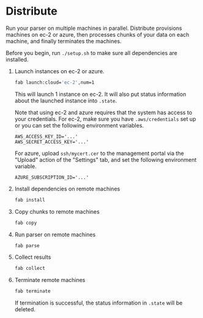 Distribute
==========

Run your parser on multiple machines in parallel. Distribute provisions machines
on ec-2 or azure, then processes chunks of your data on each machine, and
finally terminates the machines.

Before you begin, run `./setup.sh` to make sure all dependencies are installed.

1.  Launch instances on ec-2 or azure.

    ```bash
    fab launch:cloud='ec-2',num=1
    ```
    This will launch 1 instance on ec-2. It will also put status information
    about the launched instance into `.state`.

    Note that using ec-2 and azure requires that the system has access to your credentials.
    For ec-2, make sure you have `.aws/credentials` set up or you can set the following environment variables.
    ```
    AWS_ACCESS_KEY_ID='...'
    AWS_SECRET_ACCESS_KEY='...'
    ```
    For azure, upload `ssh/mycert.cer` to the management portal via the "Upload" action of the "Settings" tab, and set the following environment variable.
    ```
    AZURE_SUBSCRIPTION_ID='...'
    ```

2.  Install dependencies on remote machines
    ```bash
    fab install
    ```

3.  Copy chunks to remote machines
    ```bash
    fab copy
    ```

4.  Run parser on remote machines
    ```bash
    fab parse
    ``` 

5.  Collect results
    ```bash
    fab collect
    ```

6.  Terminate remote machines
    ```bash
    fab terminate
    ```
    If termination is successful, the status information in `.state` will be deleted.
